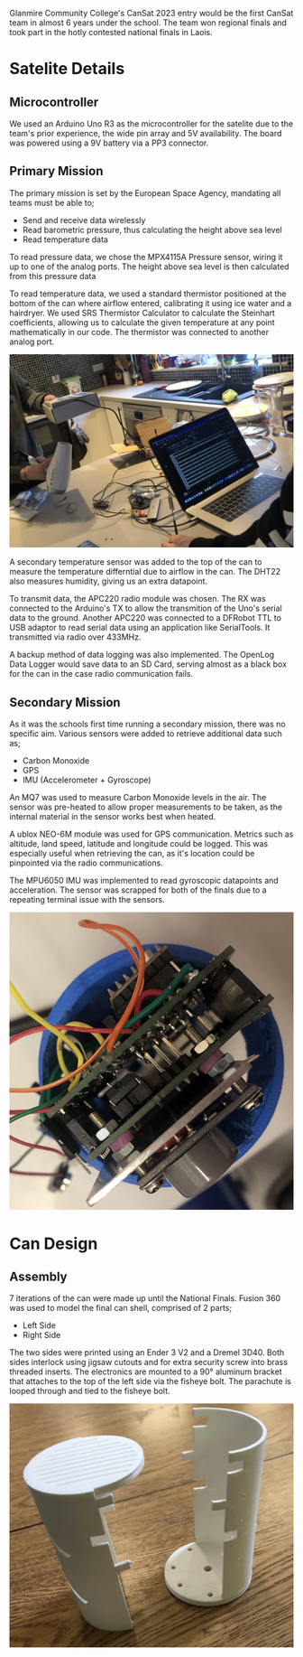 
Glanmire Community College's CanSat 2023 entry would be the first CanSat team in almost 6 years under the school. The team won regional finals and took part in the hotly contested national finals in Laois.

# Satelite Details

## Microcontroller

We used an Arduino Uno R3 as the microcontroller for the satelite due to the team's prior experience, the wide pin array and 5V availability. The board was powered using a 9V battery via a PP3 connector.

## Primary Mission

The primary mission is set by the European Space Agency, mandating all teams must be able to;
* Send and receive data wirelessly
* Read barometric pressure, thus calculating the height above sea level
* Read temperature data

To read pressure data, we chose the MPX4115A Pressure sensor, wiring it up to one of the analog ports. The height above sea level is then calculated from this pressure data

To read temperature data, we used a standard thermistor positioned at the bottom of the can where airflow entered, calibrating it using ice water and a hairdryer. We used SRS Thermistor Calculator to calculate the Steinhart coefficients, allowing us to calculate the given temperature at any point mathematically in our code. The thermistor was connected to another analog port.

![Thermistor Calibration](./assets/thermistorcal.png)

A secondary temperature sensor was added to the top of the can to measure the temperature differntial due to airflow in the can. The DHT22 also measures humidity, giving us an extra datapoint.

To transmit data, the APC220 radio module was chosen. The RX was connected to the Arduino's TX to allow the transmition of the Uno's serial data to the ground. Another APC220 was connected to a DFRobot TTL to USB adaptor to read serial data using an application like SerialTools. It transmitted via radio over 433MHz.

A backup method of data logging was also implemented. The OpenLog Data Logger would save data to an SD Card, serving almost as a black box for the can in the case radio communication fails.

## Secondary Mission

As it was the schools first time running a secondary mission, there was no specific aim. Various sensors were added to retrieve additional data such as;

* Carbon Monoxide
* GPS 
* IMU (Accelerometer + Gyroscope)

An MQ7 was used to measure Carbon Monoxide levels in the air. The sensor was pre-heated to allow proper measurements to be taken, as the internal material in the sensor works best when heated.

A ublox NEO-6M module was used for GPS communication. Metrics such as altitude, land speed, latitude and longitude could be logged. This was especially useful when retrieving the can, as it's location could be pinpointed via the radio communications.

The MPU6050 IMU was implemented to read gyroscopic datapoints and acceleration. The sensor was scrapped for both of the finals due to a repeating terminal issue with the sensors.

![Internal Picture](./assets/internal.png)

# Can Design 

## Assembly

7 iterations of the can were made up until the National Finals. Fusion 360 was used to model the final can shell, comprised of 2 parts;

* Left Side
* Right Side

The two sides were printed using an Ender 3 V2 and a Dremel 3D40. Both sides interlock using jigsaw cutouts and for extra security screw into brass threaded inserts. The electronics are mounted to a 90° aluminum bracket that attaches to the top of the left side via the fisheye bolt. The parachute is looped through and tied to the fisheye bolt. 

![Jigsaw Demo](./assets/canjigsaw.png)



